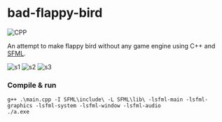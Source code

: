 # bad-flappy-bird
![CPP](https://ziadoua.github.io/m3-Markdown-Badges/badges/C++/c++1.svg)

An attempt to make flappy bird without any game engine using C++ and [SFML](https://www.sfml-dev.org/index.php).

![s1](https://media.discordapp.net/attachments/1127650287826501635/1233358644595265578/image.png?ex=662cce3f&is=662b7cbf&hm=ff633779b8077fa1835c7fe69aecd85bd9732bba333b0d7b1f6c9d79c61a9387&=&format=webp&quality=lossless&width=687&height=353)
![s2](https://media.discordapp.net/attachments/1127650287826501635/1233362404226629653/image.png?ex=662cd1bf&is=662b803f&hm=7c166822201bc04be837e8082e4569e0f0c7ac7d31730f5df86b32d550cb4d49&=&format=webp&quality=lossless&width=687&height=350)
![s3](https://media.discordapp.net/attachments/1127650287826501635/1233363479365161011/image.png?ex=662cd2c0&is=662b8140&hm=c3f67a29367654499697d34c86b570f14d664263a97e55e4f0733c278b15f435&=&format=webp&quality=lossless&width=687&height=352)
### Compile & run
```
g++ .\main.cpp -I SFML\include\ -L SFML\lib\ -lsfml-main -lsfml-graphics -lsfml-system -lsfml-window -lsfml-audio
./a.exe
```
